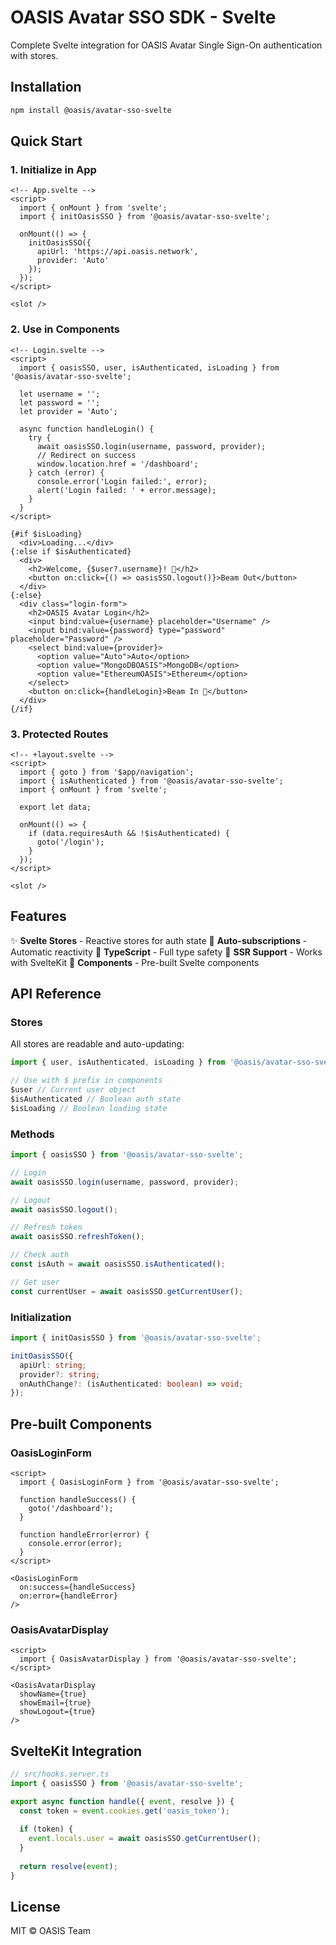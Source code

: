 # OASIS Avatar SSO SDK - Svelte

Complete Svelte integration for OASIS Avatar Single Sign-On authentication with stores.

## Installation

```bash
npm install @oasis/avatar-sso-svelte
```

## Quick Start

### 1. Initialize in App

```svelte
<!-- App.svelte -->
<script>
  import { onMount } from 'svelte';
  import { initOasisSSO } from '@oasis/avatar-sso-svelte';
  
  onMount(() => {
    initOasisSSO({
      apiUrl: 'https://api.oasis.network',
      provider: 'Auto'
    });
  });
</script>

<slot />
```

### 2. Use in Components

```svelte
<!-- Login.svelte -->
<script>
  import { oasisSSO, user, isAuthenticated, isLoading } from '@oasis/avatar-sso-svelte';
  
  let username = '';
  let password = '';
  let provider = 'Auto';
  
  async function handleLogin() {
    try {
      await oasisSSO.login(username, password, provider);
      // Redirect on success
      window.location.href = '/dashboard';
    } catch (error) {
      console.error('Login failed:', error);
      alert('Login failed: ' + error.message);
    }
  }
</script>

{#if $isLoading}
  <div>Loading...</div>
{:else if $isAuthenticated}
  <div>
    <h2>Welcome, {$user?.username}! 🌟</h2>
    <button on:click={() => oasisSSO.logout()}>Beam Out</button>
  </div>
{:else}
  <div class="login-form">
    <h2>OASIS Avatar Login</h2>
    <input bind:value={username} placeholder="Username" />
    <input bind:value={password} type="password" placeholder="Password" />
    <select bind:value={provider}>
      <option value="Auto">Auto</option>
      <option value="MongoDBOASIS">MongoDB</option>
      <option value="EthereumOASIS">Ethereum</option>
    </select>
    <button on:click={handleLogin}>Beam In 🚀</button>
  </div>
{/if}
```

### 3. Protected Routes

```svelte
<!-- +layout.svelte -->
<script>
  import { goto } from '$app/navigation';
  import { isAuthenticated } from '@oasis/avatar-sso-svelte';
  import { onMount } from 'svelte';
  
  export let data;
  
  onMount(() => {
    if (data.requiresAuth && !$isAuthenticated) {
      goto('/login');
    }
  });
</script>

<slot />
```

## Features

✨ **Svelte Stores** - Reactive stores for auth state
🎯 **Auto-subscriptions** - Automatic reactivity
🚀 **TypeScript** - Full type safety
🔄 **SSR Support** - Works with SvelteKit
🎨 **Components** - Pre-built Svelte components

## API Reference

### Stores

All stores are readable and auto-updating:

```typescript
import { user, isAuthenticated, isLoading } from '@oasis/avatar-sso-svelte';

// Use with $ prefix in components
$user // Current user object
$isAuthenticated // Boolean auth state
$isLoading // Boolean loading state
```

### Methods

```typescript
import { oasisSSO } from '@oasis/avatar-sso-svelte';

// Login
await oasisSSO.login(username, password, provider);

// Logout
await oasisSSO.logout();

// Refresh token
await oasisSSO.refreshToken();

// Check auth
const isAuth = await oasisSSO.isAuthenticated();

// Get user
const currentUser = await oasisSSO.getCurrentUser();
```

### Initialization

```typescript
import { initOasisSSO } from '@oasis/avatar-sso-svelte';

initOasisSSO({
  apiUrl: string;
  provider?: string;
  onAuthChange?: (isAuthenticated: boolean) => void;
});
```

## Pre-built Components

### OasisLoginForm

```svelte
<script>
  import { OasisLoginForm } from '@oasis/avatar-sso-svelte';
  
  function handleSuccess() {
    goto('/dashboard');
  }
  
  function handleError(error) {
    console.error(error);
  }
</script>

<OasisLoginForm
  on:success={handleSuccess}
  on:error={handleError}
/>
```

### OasisAvatarDisplay

```svelte
<script>
  import { OasisAvatarDisplay } from '@oasis/avatar-sso-svelte';
</script>

<OasisAvatarDisplay
  showName={true}
  showEmail={true}
  showLogout={true}
/>
```

## SvelteKit Integration

```typescript
// src/hooks.server.ts
import { oasisSSO } from '@oasis/avatar-sso-svelte';

export async function handle({ event, resolve }) {
  const token = event.cookies.get('oasis_token');
  
  if (token) {
    event.locals.user = await oasisSSO.getCurrentUser();
  }
  
  return resolve(event);
}
```

## License

MIT © OASIS Team


